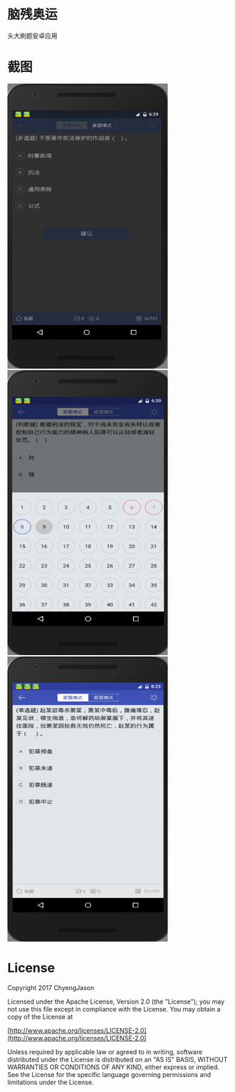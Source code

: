 # 脑残奥运
头大刷题安卓应用

# 截图
<img src="/picture/1.png?raw=true" width=360 height=640 alt="Quick Demo">
<img src="/picture/2.png?raw=true" width=360 height=640 alt="Quick Demo">
<img src="/picture/3.png?raw=true" width=360 height=640 alt="Quick Demo">

# License

Copyright 2017 ChyengJason

Licensed under the Apache License, Version 2.0 (the "License"); you may not use this file except in compliance with the License. You may obtain a copy of the License at

[http://www.apache.org/licenses/LICENSE-2.0](http://www.apache.org/licenses/LICENSE-2.0)

Unless required by applicable law or agreed to in writing, software distributed under the License is distributed on an "AS IS" BASIS, WITHOUT WARRANTIES OR CONDITIONS OF ANY KIND, either express or implied. See the License for the specific language governing permissions and limitations under the License.
